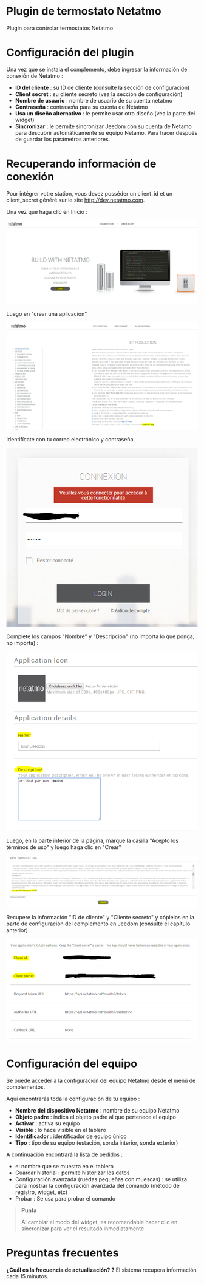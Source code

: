 # Plugin de termostato Netatmo

Plugin para controlar termostatos Netatmo

# Configuración del plugin 

Una vez que se instala el complemento, debe ingresar la información de conexión de Netatmo :

-   **ID del cliente** : su ID de cliente (consulte la sección de configuración)
-   **Client secret** : su cliente secreto (vea la sección de configuración)
-   **Nombre de usuario** : nombre de usuario de su cuenta netatmo
-   **Contraseña** : contraseña para su cuenta de Netatmo
-   **Usa un diseño alternativo** : le permite usar otro diseño (vea la parte del widget)
-   **Sincronizar** : le permite sincronizar Jeedom con su cuenta de Netamo para descubrir automáticamente su equipo Netamo. Para hacer después de guardar los parámetros anteriores.

# Recuperando información de conexión 

Pour intégrer votre station, vous devez posséder un client\_id et un client\_secret généré sur le site <http://dev.netatmo.com>.

Una vez que haga clic en Inicio :

![netatmoWeather10](../images/netatmoWeather10.png)

Luego en "crear una aplicación"

![netatmoWeather11](../images/netatmoWeather11.png)

Identifícate con tu correo electrónico y contraseña

![netatmoWeather12](../images/netatmoWeather12.png)

Complete los campos "Nombre" y "Descripción" (no importa lo que ponga, no importa) :

![netatmoWeather13](../images/netatmoWeather13.png)

Luego, en la parte inferior de la página, marque la casilla "Acepto los términos de uso" y luego haga clic en "Crear"

![netatmoWeather14](../images/netatmoWeather14.png)

Recupere la información "ID de cliente" y "Cliente secreto" y cópielos en la parte de configuración del complemento en Jeedom (consulte el capítulo anterior)

![netatmoWeather15](../images/netatmoWeather15.png)

# Configuración del equipo 

Se puede acceder a la configuración del equipo Netatmo desde el menú de complementos.

Aquí encontrarás toda la configuración de tu equipo :

-   **Nombre del dispositivo Netatmo** : nombre de su equipo Netatmo
-   **Objeto padre** : indica el objeto padre al que pertenece el equipo
-   **Activar** : activa su equipo
-   **Visible** : lo hace visible en el tablero
-   **Identificador** : identificador de equipo único
-   **Tipo** : tipo de su equipo (estación, sonda interior, sonda exterior)

A continuación encontrará la lista de pedidos :

-   el nombre que se muestra en el tablero
-   Guardar historial : permite historizar los datos
-   Configuración avanzada (ruedas pequeñas con muescas) : se utiliza para mostrar la configuración avanzada del comando (método de registro, widget, etc)
-   Probar : Se usa para probar el comando

> **Punta**
>
> Al cambiar el modo del widget, es recomendable hacer clic en sincronizar para ver el resultado inmediatamente

# Preguntas frecuentes 

**¿Cuál es la frecuencia de actualización? ?**
El sistema recupera información cada 15 minutos.
